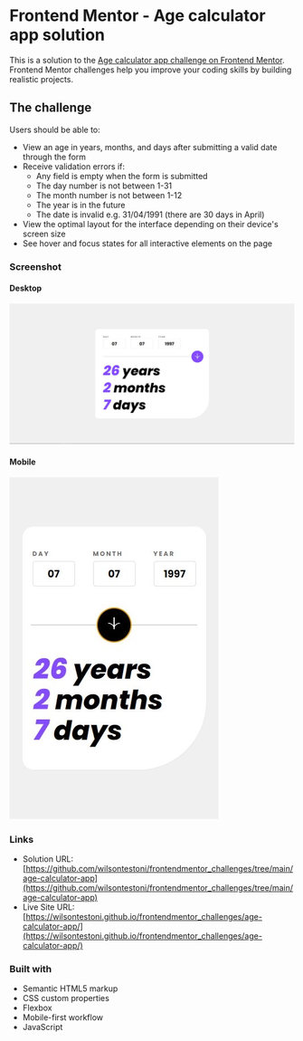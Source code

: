 # Frontend Mentor - Age calculator app solution

This is a solution to the [Age calculator app challenge on Frontend Mentor](https://www.frontendmentor.io/challenges/age-calculator-app-dF9DFFpj-Q). Frontend Mentor challenges help you improve your coding skills by building realistic projects. 

## The challenge

Users should be able to:

- View an age in years, months, and days after submitting a valid date through the form
- Receive validation errors if:
  - Any field is empty when the form is submitted
  - The day number is not between 1-31
  - The month number is not between 1-12
  - The year is in the future
  - The date is invalid e.g. 31/04/1991 (there are 30 days in April)
- View the optimal layout for the interface depending on their device's screen size
- See hover and focus states for all interactive elements on the page

### Screenshot

#### Desktop
![](design/my-desktop-version.jpg)

#### Mobile
![](design/my-mobile-version.jpg)

### Links

- Solution URL: [https://github.com/wilsontestoni/frontendmentor_challenges/tree/main/age-calculator-app](https://github.com/wilsontestoni/frontendmentor_challenges/tree/main/age-calculator-app)
- Live Site URL: [https://wilsontestoni.github.io/frontendmentor_challenges/age-calculator-app/](https://wilsontestoni.github.io/frontendmentor_challenges/age-calculator-app/)

### Built with

- Semantic HTML5 markup
- CSS custom properties
- Flexbox
- Mobile-first workflow
- JavaScript

